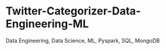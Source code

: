 # Twitter-Categorizer-Data-Engineering-ML
Data Engineering, Data Science, ML, Pyspark, SQL, MongoDB

